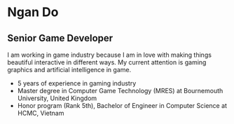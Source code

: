 # Ngan Do 
## Senior Game Developer 
I am working in game industry because I am in love with making things beautiful interactive in different ways. 
My current attention is gaming graphics and artificial intelligence in game.  
* 5 years of experience in gaming industry 
* Master degree in Computer Game Technology (MRES) at Bournemouth University, United Kingdom 
* Honor program (Rank 5th), Bachelor of Engineer in Computer Science at HCMC, Vietnam 







